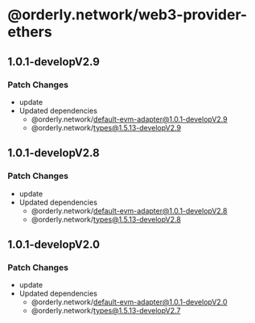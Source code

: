 # @orderly.network/web3-provider-ethers

## 1.0.1-developV2.9

### Patch Changes

- update
- Updated dependencies
  - @orderly.network/default-evm-adapter@1.0.1-developV2.9
  - @orderly.network/types@1.5.13-developV2.9

## 1.0.1-developV2.8

### Patch Changes

- update
- Updated dependencies
  - @orderly.network/default-evm-adapter@1.0.1-developV2.8
  - @orderly.network/types@1.5.13-developV2.8

## 1.0.1-developV2.0

### Patch Changes

- update
- Updated dependencies
  - @orderly.network/default-evm-adapter@1.0.1-developV2.0
  - @orderly.network/types@1.5.13-developV2.7
